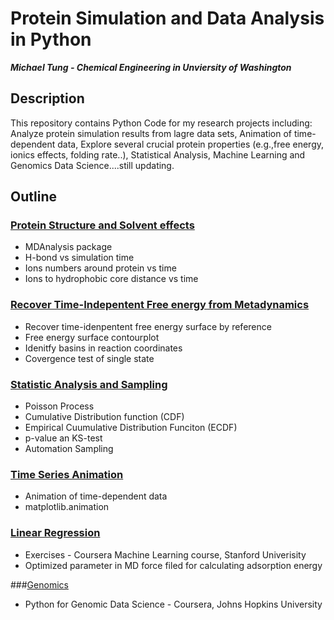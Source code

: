 # Protein Simulation and Data Analysis in Python

***Michael Tung - Chemical Engineering in Unviersity of Washington***

## Description

This repository contains Python Code for my research projects including:
Analyze protein simulation results from lagre data sets, Animation of time-dependent data,
Explore several crucial protein properties (e.g.,free energy, ionics effects, folding rate..), Statistical Analysis, Machine Learning and Genomics Data Science....still updating. 

## Outline
### [Protein Structure and Solvent effects][1]

* MDAnalysis package
* H-bond vs simulation time
* Ions numbers around protein vs time
* Ions to hydrophobic core distance vs time

### [Recover Time-Indepentent Free energy from Metadynamics][2]

* Recover time-idenpentent free energy surface by reference
* Free energy surface contourplot
* Idenitfy basins in reaction coordinates
* Covergence test of single state

### [Statistic Analysis and Sampling][3]

* Poisson Process
* Cumulative Distribution function (CDF)
* Empirical Cuumulative Distribution Funciton (ECDF)
* p-value an KS-test
* Automation Sampling 

### [Time Series Animation][4]

* Animation of time-dependent data
* matplotlib.animation

### [Linear Regression][5]

* Exercises - Coursera Machine Learning course, Stanford Univerisity
* Optimized parameter in MD force filed for calculating adsorption energy

###[Genomics][6]

* Python for Genomic Data Science - Coursera, Johns Hopkins University






[1]: https://github.com/hsintmike/iPython/blob/master/Protein%20Structure%20and%20Solvent%20effects/Protein%20Structure%20and%20Solvents%20effects.ipynb  "Protein Structure and Solvent effects"
[2]: https://github.com/hsintmike/iPython/blob/master/Recover%20Time-Independent%20Free%20Energy%20from%20Metadynamics/Recover%20Time-independent%20Free%20Energy%20Surface%20from%20Metadynamics.ipynb "Recover Time-Indepentent Free energy from Metadynamics"

[3]: https://github.com/hsintmike/iPython/blob/master/Statistic%20Analysis%20and%20Sampling/Statistic%20Analysis%20and%20Sampling.ipynb  "Statistic Analysis and Sampling"
[4]: https://github.com/hsintmike/iPython/blob/master/Time%20series%20animation/Time%20series%20animation%20.ipynb "Time series animation]"
[5]: https://github.com/hsintmike/iPython/tree/master/linear_regression "Linear Regression"
[6]: https://github.com/hsintmike/iPython/tree/master/Genomics "Genomics"
